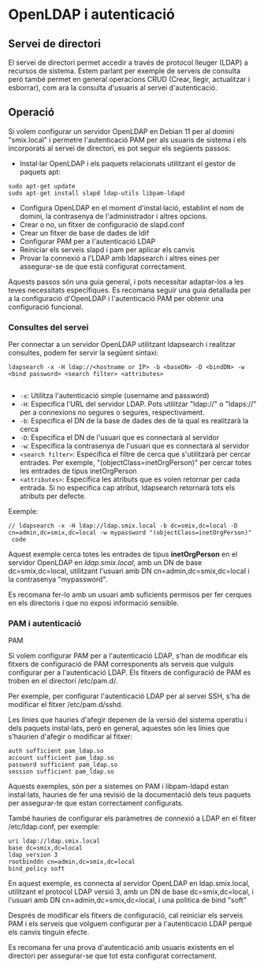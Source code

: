 # OpenLDAP i autenticació

## Servei de directori

El servei de directori permet accedir a través de protocol lleuger  (LDAP) a recursos de sistema. Estem parlant per exemple de serveis de consulta però també permet en general operacions CRUD (Crear, llegir, actualitzar i esborrar), com ara la consulta d'usuaris al servei d'autenticació.

## Operació

Si volem configurar un servidor OpenLDAP en Debian 11 per al domini "smix.local" i permetre l'autenticació PAM per als usuaris de sistema i els incorporats al servei de directori, es pot seguir els següents passos:

* Instal·lar OpenLDAP i els paquets relacionats utilitzant el gestor de paquets apt:

```
sudo apt-get update
sudo apt-get install slapd ldap-utils libpam-ldapd
```

* Configura OpenLDAP en el moment d'instal·lació, establint el nom de domini, la contrasenya de l'administrador i altres opcions.
* Crear o no, un fitxer de configuració de slapd.conf
* Crear un fitxer de base de dades de ldif
* Configurar PAM per a l'autenticació LDAP
* Reiniciar els serveis slapd i pam per aplicar els canvis
* Provar la connexió a l'LDAP amb ldapsearch i altres eines per assegurar-se de que està configurat correctament.

Aquests passos són una guia general, i pots necessitar adaptar-los a les teves necessitats específiques. Es recomana seguir una guia detallada per a la configuració d'OpenLDAP i l'autenticació PAM per obtenir una configuració funcional.



### Consultes del servei

Per connectar a un servidor OpenLDAP utilitzant ldapsearch i realitzar consultes, podem fer servir la següent sintaxi:

<pre><code>ldapsearch -x -H ldap://&#x3C;hostname or IP> -b &#x3C;baseDN> -D &#x3C;bindDN> -w &#x3C;bind password> &#x3C;search filter> &#x3C;attributes>
<strong>
</strong></code></pre>

* `-x`: Utilitza l'autenticació simple (username and password)
* `-H`: Especifica l'URL del servidor LDAP. Pots utilitzar "ldap://" o "ldaps://" per a connexions no segures o segures, respectivament.
* `-b`: Especifica el DN de la base de dades des de la qual es realitzarà la cerca
* `-D`: Especifica el DN de l'usuari que es connectarà al servidor
* `-w`: Especifica la contrasenya de l'usuari que es connectarà al servidor
* `<search filter>`: Especifica el filtre de cerca que s'utilitzarà per cercar entrades. Per exemple, "(objectClass=inetOrgPerson)" per cercar totes les entrades de tipus inetOrgPerson
* `<attributes>`: Especifica les atributs que es volen retornar per cada entrada. Si no especifica cap atribut, ldapsearch retornarà tots els atributs per defecte.

Exemple:

```
// ldapsearch -x -H ldap://ldap.smix.local -b dc=smix,dc=local -D cn=admin,dc=smix,dc=local -w mypassword "(objectClass=inetOrgPerson)"
 code
```

Aquest exemple cerca totes les entrades de tipus **inetOrgPerson** en el servidor OpenLDAP en _ldap.smix.local_, amb un DN de base dc=smix,dc=local, utilitzant l'usuari amb DN cn=admin,dc=smix,dc=local i la contrasenya "mypassword".

Es recomana fer-lo amb un usuari amb suficients permisos per fer cerques en els directoris i que no exposi informació sensible.



### PAM i autenticació

PAM

Si volem configurar PAM per a l'autenticació LDAP, s'han de modificar els fitxers de configuració de PAM corresponents als serveis que vulguis configurar per a l'autenticació LDAP. Els fitxers de configuració de PAM es troben en el directori /etc/pam.d/.

Per exemple, per configurar l'autenticació LDAP per al servei SSH, s'ha  de modificar el fitxer /etc/pam.d/sshd.

Les línies que hauries d'afegir depenen de la versió del  sistema operatiu i dels paquets instal·lats, però en general, aquestes són les línies que s'haurien d'afegir o modificar al fitxer:

```
auth sufficient pam_ldap.so
account sufficient pam_ldap.so
password sufficient pam_ldap.so
session sufficient pam_ldap.so

```

Aquests exemples, són per a sistemes on PAM i libpam-ldapd estan instal·lats, hauries de fer una revisió de la documentació dels teus paquets per assegurar-te que estan correctament configurats.

També hauries de configurar els paràmetres de connexió a LDAP en el fitxer /etc/ldap.conf, per exemple:

```
uri ldap://ldap.smix.local
base dc=smix,dc=local
ldap_version 3
rootbinddn cn=admin,dc=smix,dc=local
bind_policy soft

```

En aquest exemple, es connecta al servidor OpenLDAP en ldap.smix.local, utilitzant el protocol LDAP versió 3, amb un DN de base dc=smix,dc=local, i l'usuari amb DN cn=admin,dc=smix,dc=local, i una politica de bind "soft"

Després de modificar els fitxers de configuració, cal reiniciar els serveis PAM i els serveis que volguem configurar per a l'autenticació LDAP perquè els canvis tinguin efecte.

Es recomana fer una prova d'autenticació amb usuaris existents en el directori per assegurar-se que tot esta configurat correctament.

